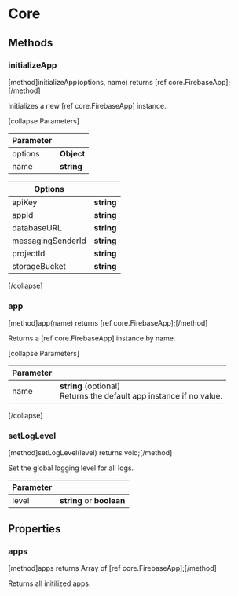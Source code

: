 # Core

## Methods

### initializeApp
[method]initializeApp(options, name) returns [ref core.FirebaseApp];[/method]

Initializes a new [ref core.FirebaseApp] instance.

[collapse Parameters]

| Parameter |         |
| --------- | ------- |
| options   | **Object** |
| name   | **string** |

| Options |           |
| --------- | ------- |
| apiKey   | **string** |
| appId   | **string** |
| databaseURL   | **string** |
| messagingSenderId   | **string** |
| projectId   | **string** |
| storageBucket   | **string** |

[/collapse]

### app
[method]app(name) returns [ref core.FirebaseApp];[/method]

Returns a [ref core.FirebaseApp] instance by name.

[collapse Parameters]

| Parameter |         |
| --------- | ------- |
| name   | **string** (optional) <br /> Returns the default app instance if no value. |

[/collapse]


### setLogLevel
[method]setLogLevel(level) returns void;[/method]

Set the global logging level for all logs.

| Parameter |         |
| --------- | ------- |
| level   | **string** or **boolean** |

## Properties

### apps

[method]apps returns Array of [ref core.FirebaseApp];[/method]

Returns all initilized apps.


